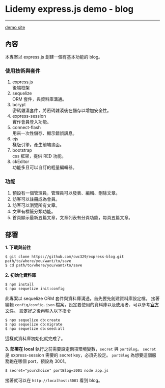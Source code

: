 # Lidemy express.js demo - blog
---

[demo site](http://express-blog.cwc329.tw)
## 內容
本專案以 express.js 創建一個有基本功能的 blog。

### 使用技術與套件
1. express.js  
  後端框架
2. sequelize  
  ORM 套件，與資料庫溝通。
3. bcrypt  
  密碼雜湊套件，將密碼雜湊後在儲存以增加安全性。
4. express-session  
  實作會員登入功能。
5. connect-flash  
  用來一次性儲存、顯示錯誤訊息。
6. ejs  
  樣版引擎，產生前端畫面。
7. bootstrap  
  css 框架，提供 RED 功能。
8. ckEditor  
  功能多且可以自訂的輕量編輯器。

### 功能
1. 預設有一個管理員，管理員可以發表、編輯、刪除文章。
2. 訪客可以註冊成為會員。
3. 訪客可以瀏覽所有文章。
4. 文章有標籤分類功能。
5. 首頁顯示最新五篇文章，文章列表有分頁功能，每頁五篇文章。

## 部署
**1. 下載與前往**
```
$ git clone https://github.com/cwc329/express-blog.git path/to/where/you/want/to/save
$ cd path/to/where/you/want/to/save
```

**2. 初始化資料庫**
```
$ npm install
$ npx sequelize init:config
```
此專案以 sequelize ORM 套件與資料庫溝通，首先要先創建資料庫設定檔。
接著編輯 `config/config.json` 檔案，設定要使用的資料庫以及使用者，可以參考[官方文件](https://sequelize.org/master/manual/migrations.html)。
設定好之後再輸入以下指令
```
$ npx sequelize db:create
$ npx sequelize db:migrate
$ npx sequelize db:seed:all
```
這樣就資料庫初始化就完成了。

**3. 部署在 local**
執行之前需要設定兩項環境變數，`secret` 與 `portBlog`。
`secret` 是 express-session 需要的 secret key，必須先設定。
`portBlog` 為想要這個服務跑在哪個 port，預設為 3001。
```
$ secret="yourchoice" portBlog=3001 node app.js
```

接著就可以在 `http://localhost:3001` 看到 blog。
